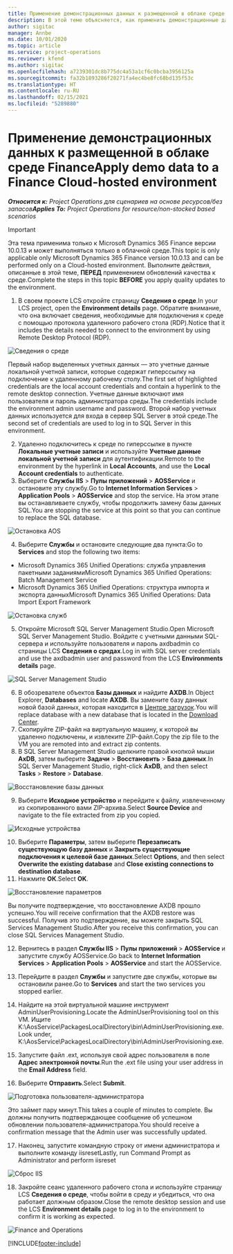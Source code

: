 ```yaml
---
title: Применение демонстрационных данных к размещенной в облаке среде Finance
description: В этой теме объясняется, как применить демонстрационные данные из Project Operations к размещенной в облаке среде Dynamics 365 Finance.
author: sigitac
manager: Annbe
ms.date: 10/01/2020
ms.topic: article
ms.service: project-operations
ms.reviewer: kfend
ms.author: sigitac
ms.openlocfilehash: a7239301dc8b775dc4a53a1cf6c0bcba3956125a
ms.sourcegitcommit: fa32b1893286f20271fa4ec4be8fc68bd135f53c
ms.translationtype: HT
ms.contentlocale: ru-RU
ms.lasthandoff: 02/15/2021
ms.locfileid: "5289880"
---
```

# <a name="apply-demo-data-to-a-finance-cloud-hosted-environment"></a><span data-ttu-id="950b8-103">Применение демонстрационных данных к размещенной в облаке среде Finance</span><span class="sxs-lookup"><span data-stu-id="950b8-103">Apply demo data to a Finance Cloud-hosted environment</span></span>

<span data-ttu-id="950b8-104">_**Относится к:** Project Operations для сценариев на основе ресурсов/без запасов_</span><span class="sxs-lookup"><span data-stu-id="950b8-104">_**Applies To:** Project Operations for resource/non-stocked based scenarios_</span></span>

> [!IMPORTANT]
> <span data-ttu-id="950b8-105">Эта тема применима только к Microsoft Dynamics 365 Finance версии 10.0.13 и может выполняться только в облачной среде.</span><span class="sxs-lookup"><span data-stu-id="950b8-105">This topic is only applicable only Microsoft Dynamics 365 Finance version 10.0.13 and can be performed only on a Cloud-hosted environment.</span></span> <span data-ttu-id="950b8-106">Выполните действия, описанные в этой теме, **ПЕРЕД** применением обновлений качества к среде.</span><span class="sxs-lookup"><span data-stu-id="950b8-106">Complete the steps in this topic **BEFORE** you apply quality updates to the environment.</span></span>

1. <span data-ttu-id="950b8-107">В своем проекте LCS откройте страницу **Сведения о среде**.</span><span class="sxs-lookup"><span data-stu-id="950b8-107">In your LCS project, open the **Environment details** page.</span></span> <span data-ttu-id="950b8-108">Обратите внимание, что она включает сведения, необходимые для подключения к среде с помощью протокола удаленного рабочего стола (RDP).</span><span class="sxs-lookup"><span data-stu-id="950b8-108">Notice that it includes the details needed to connect to the environment by using Remote Desktop Protocol (RDP).</span></span>

![Сведения о среде ](./media/1EnvironmentDetails.png)

<span data-ttu-id="950b8-110">Первый набор выделенных учетных данных — это учетные данные локальной учетной записи, которые содержат гиперссылку на подключение к удаленному рабочему столу.</span><span class="sxs-lookup"><span data-stu-id="950b8-110">The first set of highlighted credentials are the local account credentials and contain a hyperlink to the remote desktop connection.</span></span> <span data-ttu-id="950b8-111">Учетные данные включают имя пользователя и пароль администратора среды.</span><span class="sxs-lookup"><span data-stu-id="950b8-111">The credentials include the environment admin username and password.</span></span> <span data-ttu-id="950b8-112">Второй набор учетных данных используется для входа в сервер SQL Server в этой среде.</span><span class="sxs-lookup"><span data-stu-id="950b8-112">The second set of credentials are used to log in to SQL Server in this environment.</span></span>

2. <span data-ttu-id="950b8-113">Удаленно подключитесь к среде по гиперссылке в пункте **Локальные учетные записи** и используйте **Учетные данные локальной учетной записи** для аутентификации.</span><span class="sxs-lookup"><span data-stu-id="950b8-113">Remote to the environment by the hyperlink in **Local Accounts**, and use the **Local Account credentials** to authenticate.</span></span>
3. <span data-ttu-id="950b8-114">Выберите **Службы IIS** > **Пулы приложений** > **AOSService** и остановите эту службу.</span><span class="sxs-lookup"><span data-stu-id="950b8-114">Go to **Internet Information Services** > **Application Pools** > **AOSService** and stop the service.</span></span> <span data-ttu-id="950b8-115">На этом этапе вы останавливаете службу, чтобы продолжить замену базы данных SQL.</span><span class="sxs-lookup"><span data-stu-id="950b8-115">You are stopping the service at this point so that you can continue to replace the SQL database.</span></span>

![Остановка AOS](./media/2StopAOS.png)

4. <span data-ttu-id="950b8-117">Выберите **Службы** и остановите следующие два пункта:</span><span class="sxs-lookup"><span data-stu-id="950b8-117">Go to **Services** and stop the following two items:</span></span>

- <span data-ttu-id="950b8-118">Microsoft Dynamics 365 Unified Operations: служба управления пакетными заданиями</span><span class="sxs-lookup"><span data-stu-id="950b8-118">Microsoft Dynamics 365 Unified Operations: Batch Management Service</span></span>
- <span data-ttu-id="950b8-119">Microsoft Dynamics 365 Unified Operations: структура импорта и экспорта данных</span><span class="sxs-lookup"><span data-stu-id="950b8-119">Microsoft Dynamics 365 Unified Operations: Data Import Export Framework</span></span>

![Остановка служб](./media/3StopServices.png)

5. <span data-ttu-id="950b8-121">Откройте Microsoft SQL Server Management Studio.</span><span class="sxs-lookup"><span data-stu-id="950b8-121">Open Microsoft SQL Server Management Studio.</span></span> <span data-ttu-id="950b8-122">Войдите с учетными данными SQL-сервера и используйте пользователя и пароль axdbadmin со страницы LCS **Сведения о средах**.</span><span class="sxs-lookup"><span data-stu-id="950b8-122">Log in with SQL server credentials and use the axdbadmin user and password from the LCS **Environments details** page.</span></span>

![SQL Server Management Studio](./media/4SSMS.png)

6. <span data-ttu-id="950b8-124">В обозревателе объектов **Базы данных** и найдите **AXDB**.</span><span class="sxs-lookup"><span data-stu-id="950b8-124">In Object Explorer, **Databases** and locate **AXDB**.</span></span> <span data-ttu-id="950b8-125">Вы замените базу данных новой базой данных, которая находится в [Центре загрузок](https://download.microsoft.com/download/1/a/3/1a314bd2-b082-4a87-abdc-1ba26c92b63d/ProjOpsDemoDataFOGARelease.zip).</span><span class="sxs-lookup"><span data-stu-id="950b8-125">You will replace database with a new database that is located in the [Download Center](https://download.microsoft.com/download/1/a/3/1a314bd2-b082-4a87-abdc-1ba26c92b63d/ProjOpsDemoDataFOGARelease.zip).</span></span> 
7. <span data-ttu-id="950b8-126">Скопируйте ZIP-файл на виртуальную машину, к которой вы удаленно подключены, и извлеките ZIP-файл.</span><span class="sxs-lookup"><span data-stu-id="950b8-126">Copy the zip file to the VM you are remoted into and extract zip contents.</span></span>
8. <span data-ttu-id="950b8-127">В SQL Server Management Studio щелкните правой кнопкой мыши **AxDB**, затем выберите **Задачи** > **Восстановить** > **База данных**.</span><span class="sxs-lookup"><span data-stu-id="950b8-127">In SQL Server Management Studio, right-click **AxDB**, and then select **Tasks** > **Restore** > **Database**.</span></span>

![Восстановление базы данных](./media/5RestoreDatabase.png)

9. <span data-ttu-id="950b8-129">Выберите **Исходное устройство** и перейдите к файлу, извлеченному из скопированного вами ZIP-архива.</span><span class="sxs-lookup"><span data-stu-id="950b8-129">Select **Source Device** and navigate to the file extracted from zip you copied.</span></span>

![Исходные устройства](./media/6SourceDevice.png)

10. <span data-ttu-id="950b8-131">Выберите **Параметры**, затем выберите **Перезаписать существующую базу данных** и **Закрыть существующие подключения к целевой базе данных**.</span><span class="sxs-lookup"><span data-stu-id="950b8-131">Select **Options**, and then select **Overwrite the existing database** and **Close existing connections to destination database**.</span></span> 
11. <span data-ttu-id="950b8-132">Нажмите **ОК**.</span><span class="sxs-lookup"><span data-stu-id="950b8-132">Select **OK**.</span></span>

![Восстановление параметров](./media/7RestoreSetting.png)

<span data-ttu-id="950b8-134">Вы получите подтверждение, что восстановление AXDB прошло успешно.</span><span class="sxs-lookup"><span data-stu-id="950b8-134">You will receive confirmation that the AXDB restore was successful.</span></span> <span data-ttu-id="950b8-135">Получив это подтверждение, вы можете закрыть SQL Services Management Studio.</span><span class="sxs-lookup"><span data-stu-id="950b8-135">After you receive this confirmation, you can close SQL Services Management Studio.</span></span>

12. <span data-ttu-id="950b8-136">Вернитесь в раздел **Службы IIS** > **Пулы приложений** > **AOSService** и запустите службу AOSService.</span><span class="sxs-lookup"><span data-stu-id="950b8-136">Go back to **Internet Information Services** > **Application Pools** > **AOSService** and start the AOSService.</span></span>
13. <span data-ttu-id="950b8-137">Перейдите в раздел **Службы** и запустите две службы, которые вы остановили ранее.</span><span class="sxs-lookup"><span data-stu-id="950b8-137">Go to **Services** and start the two services you stopped earlier.</span></span>

14. <span data-ttu-id="950b8-138">Найдите на этой виртуальной машине инструмент AdminUserProvisioning.</span><span class="sxs-lookup"><span data-stu-id="950b8-138">Locate the AdminUserProvisioning tool on this VM.</span></span> <span data-ttu-id="950b8-139">Ищите K:\AosService\PackagesLocalDirectory\bin\AdminUserProvisioning.exe.</span><span class="sxs-lookup"><span data-stu-id="950b8-139">Look under, K:\AosService\PackagesLocalDirectory\bin\AdminUserProvisioning.exe.</span></span>
15. <span data-ttu-id="950b8-140">Запустите файл .ext, используя свой адрес пользователя в поле **Адрес электронной почты**.</span><span class="sxs-lookup"><span data-stu-id="950b8-140">Run the .ext file using your user address in the **Email Address** field.</span></span> 
16. <span data-ttu-id="950b8-141">Выберите **Отправить**.</span><span class="sxs-lookup"><span data-stu-id="950b8-141">Select **Submit**.</span></span>

![Подготовка пользователя-администратора](./media/8AdminUserProvisioning.png)

<span data-ttu-id="950b8-143">Это займет пару минут.</span><span class="sxs-lookup"><span data-stu-id="950b8-143">This takes a couple of minutes to complete.</span></span> <span data-ttu-id="950b8-144">Вы должны получить подтверждающее сообщение об успешном обновлении пользователя-администратора.</span><span class="sxs-lookup"><span data-stu-id="950b8-144">You should receive a confirmation message that the Admin user was successfully updated.</span></span>

17. <span data-ttu-id="950b8-145">Наконец, запустите командную строку от имени администратора и выполните команду iisreset</span><span class="sxs-lookup"><span data-stu-id="950b8-145">Lastly, run Command Prompt as Administrator and perform iisreset</span></span>

![Сброс IIS](./media/9IISReset.png)

18. <span data-ttu-id="950b8-147">Закройте сеанс удаленного рабочего стола и используйте страницу LCS **Сведения о среде**, чтобы войти в среду и убедиться, что она работает должным образом.</span><span class="sxs-lookup"><span data-stu-id="950b8-147">Close the remote desktop session and use the LCS **Environment details** page to log in to the environment to confirm it is working as expected.</span></span>

![Finance and Operations](./media/10FinanceAndOperations.png)


[!INCLUDE[footer-include](../includes/footer-banner.md)]